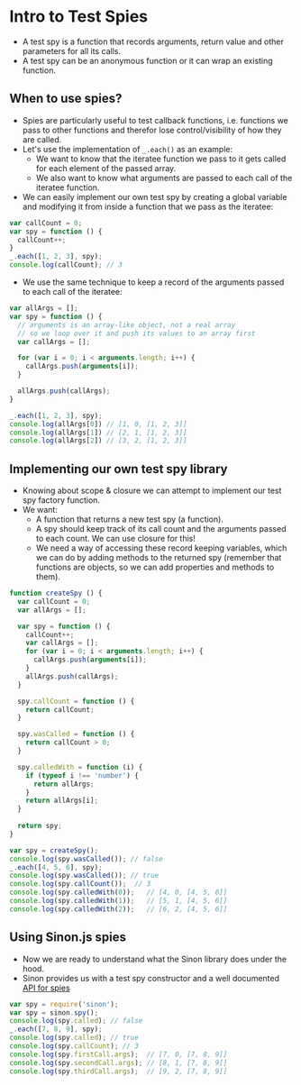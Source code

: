 # Intro to Test Spies

- A test spy is a function that records arguments, return value and other parameters for all its calls.
- A test spy can be an anonymous function or it can wrap an existing function.

## When to use spies?

- Spies are particularly useful to test callback functions, i.e. functions we pass to other functions and therefor lose control/visibility of how they are called.
- Let's use the implementation of `_.each()` as an example:
  - We want to know that the iteratee function we pass to it gets called for each element of the passed array.
  - We also want to know what arguments are passed to each call of the iteratee function.
- We can easily implement our own test spy by creating a global variable and modifying it from inside a function that we pass as the iteratee:

```javascript
var callCount = 0;
var spy = function () {
  callCount++;
}
_.each([1, 2, 3], spy);
console.log(callCount); // 3
```

- We use the same technique to keep a record of the arguments passed to each call of the iteratee:

```javascript
var allArgs = [];
var spy = function () {
  // arguments is an array-like object, not a real array
  // so we loop over it and push its values to an array first
  var callArgs = [];

  for (var i = 0; i < arguments.length; i++) {
    callArgs.push(arguments[i]);
  }

  allArgs.push(callArgs);
}

_.each([1, 2, 3], spy);
console.log(allArgs[0]) // [1, 0, [1, 2, 3]]
console.log(allArgs[1]) // [2, 1, [1, 2, 3]]
console.log(allArgs[2]) // [3, 2, [1, 2, 3]]
```

## Implementing our own test spy library

- Knowing about scope & closure we can attempt to implement our test spy factory function.
- We want:
  - A function that returns a new test spy (a function).
  - A spy should keep track of its call count and the arguments passed to each count. We can use closure for this!
  - We need a way of accessing these record keeping variables, which we can do by adding methods to the returned spy (remember that functions are objects, so we can add properties and methods to them).

```javascript
function createSpy () {
  var callCount = 0;
  var allArgs = [];

  var spy = function () {
    callCount++;
    var callArgs = [];
    for (var i = 0; i < arguments.length; i++) {
      callArgs.push(arguments[i]);
    }
    allArgs.push(callArgs);
  }

  spy.callCount = function () {
    return callCount;
  }

  spy.wasCalled = function () {
    return callCount > 0;
  }

  spy.calledWith = function (i) {
    if (typeof i !== 'number') {
      return allArgs;
    }
    return allArgs[i];
  }
  
  return spy;
}

var spy = createSpy();
console.log(spy.wasCalled()); // false
_.each([4, 5, 6], spy);
console.log(spy.wasCalled()); // true
console.log(spy.callCount());  // 3
console.log(spy.calledWith(0));   // [4, 0, [4, 5, 6]]
console.log(spy.calledWith(1));   // [5, 1, [4, 5, 6]]
console.log(spy.calledWith(2));   // [6, 2, [4, 5, 6]]
```

## Using Sinon.js spies

- Now we are ready to understand what the Sinon library does under the hood.
- Sinon provides us with a test spy constructor and a well documented [API for spies](http://sinonjs.org/docs/#spies)

```javascript
var spy = require('sinon');
var spy = sinon.spy();
console.log(spy.called); // false
_.each([7, 8, 9], spy);
console.log(spy.called); // true
console.log(spy.callCount); // 3
console.log(spy.firstCall.args);  // [7, 0, [7, 8, 9]]
console.log(spy.secondCall.args); // [8, 1, [7, 8, 9]]
console.log(spy.thirdCall.args);  // [9, 2, [7, 8, 9]]
```